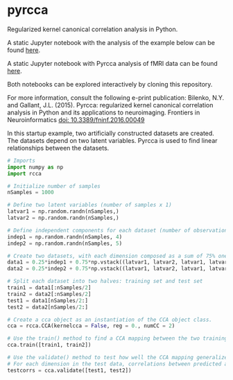 pyrcca
======

Regularized kernel canonical correlation analysis in Python.

A static Jupyter notebook with the analysis of the example below can be found <a href="https://github.com/gallantlab/pyrcca/blob/master/Pyrcca_usage_example.ipynb">here</a>.

A static Jupyter notebook with Pyrcca analysis of fMRI data can be found <a href="https://github.com/gallantlab/pyrcca/blob/master/Pyrcca_neuroimaging_example.ipynb">here</a>.

Both notebooks can be explored interactively by cloning this repository.


For more information, consult the following e-print publication:
Bilenko, N.Y. and Gallant, J.L. (2015). Pyrcca: regularized kernel canonical correlation analysis in Python and its applications to neuroimaging. Frontiers in Neuroinformatics <a href="http://journal.frontiersin.org/article/10.3389/fninf.2016.00049/abstract"> doi: 10.3389/fninf.2016.00049</a>


In this startup example, two artificially constructed datasets are created. The datasets depend on two latent variables. Pyrcca is used to find linear relationships between the datasets. 

```python
# Imports
import numpy as np
import rcca

# Initialize number of samples
nSamples = 1000

# Define two latent variables (number of samples x 1)
latvar1 = np.random.randn(nSamples,)
latvar2 = np.random.randn(nSamples,)

# Define independent components for each dataset (number of observations x dataset dimensions)
indep1 = np.random.randn(nSamples, 4)
indep2 = np.random.randn(nSamples, 5)

# Create two datasets, with each dimension composed as a sum of 75% one of the latent variables and 25% independent component
data1 = 0.25*indep1 + 0.75*np.vstack((latvar1, latvar2, latvar1, latvar2)).T
data2 = 0.25*indep2 + 0.75*np.vstack((latvar1, latvar2, latvar1, latvar2, latvar1)).T

# Split each dataset into two halves: training set and test set
train1 = data1[:nSamples/2]
train2 = data2[:nSamples/2]
test1 = data1[nSamples/2:]
test2 = data2[nSamples/2:]

# Create a cca object as an instantiation of the CCA object class. 
cca = rcca.CCA(kernelcca = False, reg = 0., numCC = 2)

# Use the train() method to find a CCA mapping between the two training sets.
cca.train([train1, train2])

# Use the validate() method to test how well the CCA mapping generalizes to the test data.
# For each dimension in the test data, correlations between predicted and actual data are computed.
testcorrs = cca.validate([test1, test2])
```
